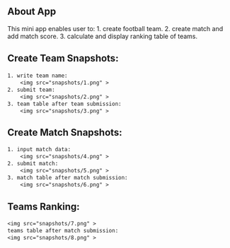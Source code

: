 ## About App

This mini app enables user to:
    1. create football team.
    2. create match and add match score.
    3. calculate and display ranking table of teams.

## Create Team Snapshots:
    1. write team name:
        <img src="snapshots/1.png" >
    2. submit team:
        <img src="snapshots/2.png" >
    3. team table after team submission:
        <img src="snapshots/3.png" >

## Create Match Snapshots:
    1. input match data:
        <img src="snapshots/4.png" >
    2. submit match:
        <img src="snapshots/5.png" >
    3. match table after match submission:
        <img src="snapshots/6.png" >

## Teams Ranking:
    <img src="snapshots/7.png" >
    teams table after match submission:
    <img src="snapshots/8.png" >